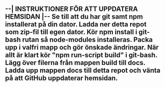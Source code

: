 --| INSTRUKTIONER FÖR ATT UPPDATERA HEMSIDAN |--
Se till att du har git samt npm installerat på din dator.
Ladda ner detta repot som zip-fil till egen dator.
Kör npm install i git-bash rutan så node-modules installeras.
Packa upp i valfri mapp och gör önskade ändringar.
När allt är klart kör "npm run-script build" i git-bash.
Lägg över filerna från mappen build till docs.
Ladda upp mappen docs till detta repot och vänta på att GitHub uppdaterar hemsidan.
------------------------------------------------
